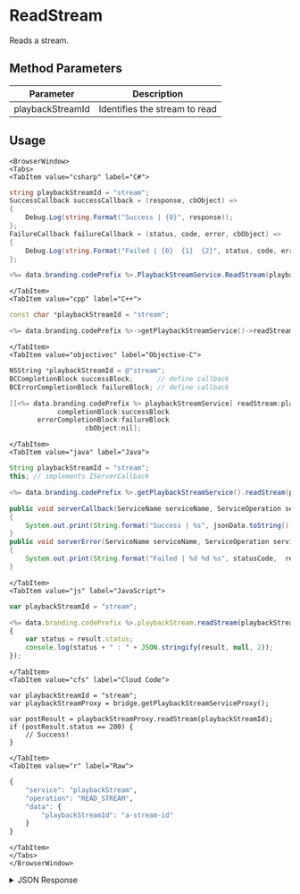 # ReadStream

Reads a stream.

<PartialServop service_name="playbackStream" operation_name="READ_STREAM" />

## Method Parameters
Parameter | Description
--------- | -----------
playbackStreamId | Identifies the stream to read

## Usage

```mdx-code-block
<BrowserWindow>
<Tabs>
<TabItem value="csharp" label="C#">
```

```csharp
string playbackStreamId = "stream";
SuccessCallback successCallback = (response, cbObject) =>
{
    Debug.Log(string.Format("Success | {0}", response));
};
FailureCallback failureCallback = (status, code, error, cbObject) =>
{
    Debug.Log(string.Format("Failed | {0}  {1}  {2}", status, code, error));
};

<%= data.branding.codePrefix %>.PlaybackStreamService.ReadStream(playbackStreamId, successCallback, failureCallback);
```

```mdx-code-block
</TabItem>
<TabItem value="cpp" label="C++">
```

```cpp
const char *playbackStreamId = "stream";

<%= data.branding.codePrefix %>->getPlaybackStreamService()->readStream(playbackStreamId, this);
```

```mdx-code-block
</TabItem>
<TabItem value="objectivec" label="Objective-C">
```

```objectivec
NSString *playbackStreamId = @"stream";
BCCompletionBlock successBlock;      // define callback
BCErrorCompletionBlock failureBlock; // define callback

[[<%= data.branding.codePrefix %> playbackStreamService] readStream:playbackStreamId
            completionBlock:successBlock
       errorCompletionBlock:failureBlock
                   cbObject:nil];
```

```mdx-code-block
</TabItem>
<TabItem value="java" label="Java">
```

```java
String playbackStreamId = "stream";
this; // implements IServerCallback

<%= data.branding.codePrefix %>.getPlaybackStreamService().readStream(playbackStreamId, this);

public void serverCallback(ServiceName serviceName, ServiceOperation serviceOperation, JSONObject jsonData)
{
    System.out.print(String.format("Success | %s", jsonData.toString()));
}
public void serverError(ServiceName serviceName, ServiceOperation serviceOperation, int statusCode, int reasonCode, String jsonError)
{
    System.out.print(String.format("Failed | %d %d %s", statusCode,  reasonCode, jsonError.toString()));
}
```

```mdx-code-block
</TabItem>
<TabItem value="js" label="JavaScript">
```

```javascript
var playbackStreamId = "stream";

<%= data.branding.codePrefix %>.playbackStream.readStream(playbackStreamId, result =>
{
	var status = result.status;
	console.log(status + " : " + JSON.stringify(result, null, 2));
});
```

```mdx-code-block
</TabItem>
<TabItem value="cfs" label="Cloud Code">
```

```cfscript
var playbackStreamId = "stream";
var playbackStreamProxy = bridge.getPlaybackStreamServiceProxy();

var postResult = playbackStreamProxy.readStream(playbackStreamId);
if (postResult.status == 200) {
    // Success!
}
```

```mdx-code-block
</TabItem>
<TabItem value="r" label="Raw">
```

```r
{
	"service": "playbackStream",
	"operation": "READ_STREAM",
	"data": {
		"playbackStreamId": "a-stream-id"
	}
}
```

```mdx-code-block
</TabItem>
</Tabs>
</BrowserWindow>
```

<details>
<summary>JSON Response</summary>

```json
{
   "data":{
      "playbackStreamId":"6620a4e8-c4a8-4979-b827-0efa6a4a7435",
      "gameId":"10228",
      "initiatingPlayerId":"38ae8a44-1b24-4ad9-9bb4-a016bdfc6644",
      "targetPlayerId":"38ae8a44-1b24-4ad9-9bb4-a016bdfc6644",
      "status":"IN_PROGRESS",
      "summary":{
         "SUMMARY":"User moved back and spent coins on a potion.",
         "POINTS":5
      },
      "initialSharedData":{
         "entities":[

         ],
         "statistics":{

         }
      },
      "events":[
         {
            "MOVE":"FORWARD",
            "EVENT":"FOUND_COINS"
         },
         {
            "MOVE":"BACK",
            "EVENT":"SPENT_COINS",
            "ITEM_AQUIRED":"POTION"
         }
      ],
      "expiryTime":null,
      "createdAt":1526580974204,
      "updatedAt":1526581097133
   },
   "status":200
}
```
</details>

